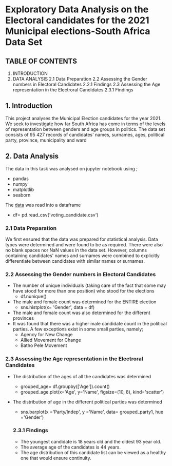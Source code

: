 # Exploratory Data Analysis on the Electoral candidates for the 2021 Municipal elections-South Africa Data Set
## TABLE OF CONTENTS
1. INTRODUCTION
2. DATA ANALYSIS
2.1 Data Preparation
2.2 Assessing the Gender numbers in Electoral Candidates
2.2.1 Findings
2.3 Assessing the Age representation in the Electroral Candidates
2.3.1 Findings
     
## 1. Introduction
This project analyses the Municipal Election candidates for the year 2021. We seek to investigate how far South Africa has come in terms of the levels of representation between genders and age groups in politics. The data set consists of 95 427 records of candidates' names, surnames, ages, political party, province, municipality and ward

## 2. Data Analysis

The data in this task was analysed on jupyter notebook using ;
- pandas
- numpy
- matplotlib
- seaborn

The [data](https://github.com/BusiM1172/Task1/blob/76bdc6b5a17649ec2fdf496e5572c26d1b805d1f/voting_candidates.ipynb) was read into a dataframe
* df= pd.read_csv('voting_candidate.csv')

### 2.1 Data Preparation
We first ensured that the data was prepared for statistical analysis. Data types were determined and were found to be as required. There were also no blank spaces nor NaN values in the data set. However, columns containing candidates' names and surnames were combined to explicitly differentiate between candidates with similar names or surnames.

### 2.2 Assessing the Gender numbers in Electoral Candidates
- The number of unique individuals (taking care of the fact that some may have stood for more than one position) who stood for the elections
    * df.nunique()
- The male and female count was determined for the ENTIRE election
    * sns.histplot(x= 'Gender', data = df)
- The male and female count was also determined for the different provinces
 - It was found that there was a higher male candidate count in the political parties. A few exceptions exist in some small parties, namely;
    * Agency for New Change
    * Allied Movement for Change
    * Batho Pele Movement

### 2.3 Assessing the Age representation in the Electroral Candidates
- The distribution of the ages of all the candidates was determined
    * grouped_age= df.groupby(['Age']).count()
    * grouped_age.plot(x='Age', y='Name', figsize=(10, 8), kind='scatter')
- The distribution of age in the different political parties was determined
    * sns.barplot(x ='Party/Indep', y ='Name', data= grouped_party1, hue ='Gender')

    ### 2.3.1 Findings
    * The youngest candidate is 18 years old and the oldest 93 year old. 
    * The average age of the candidates is 44 years. 
    * The age distribution of this candidate list can be viewed as a healthy one that would ensure continuity. 
